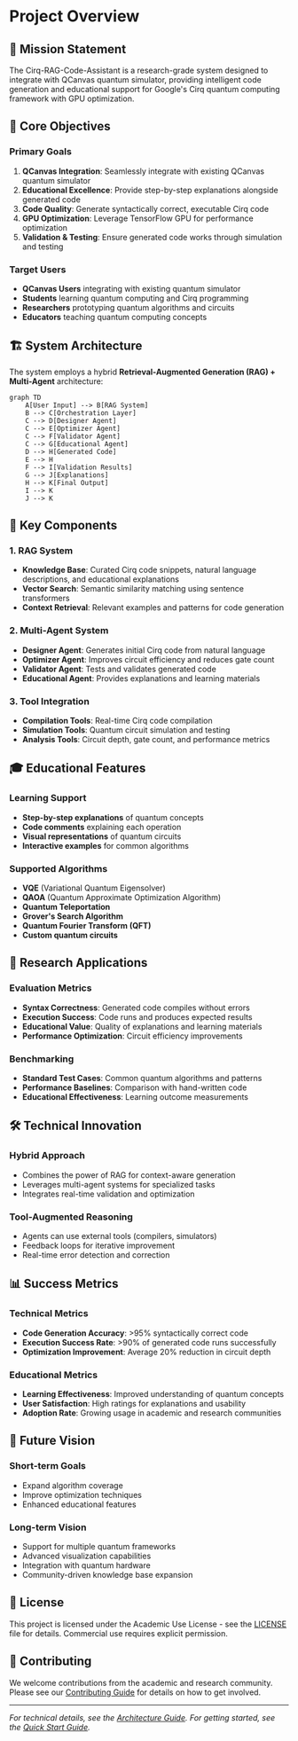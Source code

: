 # Project Overview

## 🎯 Mission Statement

The Cirq-RAG-Code-Assistant is a research-grade system designed to integrate with QCanvas quantum simulator, providing intelligent code generation and educational support for Google's Cirq quantum computing framework with GPU optimization.

## 🚀 Core Objectives

### Primary Goals
1. **QCanvas Integration**: Seamlessly integrate with existing QCanvas quantum simulator
2. **Educational Excellence**: Provide step-by-step explanations alongside generated code
3. **Code Quality**: Generate syntactically correct, executable Cirq code
4. **GPU Optimization**: Leverage TensorFlow GPU for performance optimization
5. **Validation & Testing**: Ensure generated code works through simulation and testing

### Target Users
- **QCanvas Users** integrating with existing quantum simulator
- **Students** learning quantum computing and Cirq programming
- **Researchers** prototyping quantum algorithms and circuits
- **Educators** teaching quantum computing concepts

## 🏗️ System Architecture

The system employs a hybrid **Retrieval-Augmented Generation (RAG) + Multi-Agent** architecture:

```mermaid
graph TD
    A[User Input] --> B[RAG System]
    B --> C[Orchestration Layer]
    C --> D[Designer Agent]
    C --> E[Optimizer Agent]
    C --> F[Validator Agent]
    C --> G[Educational Agent]
    D --> H[Generated Code]
    E --> H
    F --> I[Validation Results]
    G --> J[Explanations]
    H --> K[Final Output]
    I --> K
    J --> K
```

## 🧠 Key Components

### 1. RAG System
- **Knowledge Base**: Curated Cirq code snippets, natural language descriptions, and educational explanations
- **Vector Search**: Semantic similarity matching using sentence transformers
- **Context Retrieval**: Relevant examples and patterns for code generation

### 2. Multi-Agent System
- **Designer Agent**: Generates initial Cirq code from natural language
- **Optimizer Agent**: Improves circuit efficiency and reduces gate count
- **Validator Agent**: Tests and validates generated code
- **Educational Agent**: Provides explanations and learning materials

### 3. Tool Integration
- **Compilation Tools**: Real-time Cirq code compilation
- **Simulation Tools**: Quantum circuit simulation and testing
- **Analysis Tools**: Circuit depth, gate count, and performance metrics

## 🎓 Educational Features

### Learning Support
- **Step-by-step explanations** of quantum concepts
- **Code comments** explaining each operation
- **Visual representations** of quantum circuits
- **Interactive examples** for common algorithms

### Supported Algorithms
- **VQE** (Variational Quantum Eigensolver)
- **QAOA** (Quantum Approximate Optimization Algorithm)
- **Quantum Teleportation**
- **Grover's Search Algorithm**
- **Quantum Fourier Transform (QFT)**
- **Custom quantum circuits**

## 🔬 Research Applications

### Evaluation Metrics
- **Syntax Correctness**: Generated code compiles without errors
- **Execution Success**: Code runs and produces expected results
- **Educational Value**: Quality of explanations and learning materials
- **Performance Optimization**: Circuit efficiency improvements

### Benchmarking
- **Standard Test Cases**: Common quantum algorithms and patterns
- **Performance Baselines**: Comparison with hand-written code
- **Educational Effectiveness**: Learning outcome measurements

## 🛠️ Technical Innovation

### Hybrid Approach
- Combines the power of RAG for context-aware generation
- Leverages multi-agent systems for specialized tasks
- Integrates real-time validation and optimization

### Tool-Augmented Reasoning
- Agents can use external tools (compilers, simulators)
- Feedback loops for iterative improvement
- Real-time error detection and correction

## 📊 Success Metrics

### Technical Metrics
- **Code Generation Accuracy**: >95% syntactically correct code
- **Execution Success Rate**: >90% of generated code runs successfully
- **Optimization Improvement**: Average 20% reduction in circuit depth

### Educational Metrics
- **Learning Effectiveness**: Improved understanding of quantum concepts
- **User Satisfaction**: High ratings for explanations and usability
- **Adoption Rate**: Growing usage in academic and research communities

## 🔮 Future Vision

### Short-term Goals
- Expand algorithm coverage
- Improve optimization techniques
- Enhanced educational features

### Long-term Vision
- Support for multiple quantum frameworks
- Advanced visualization capabilities
- Integration with quantum hardware
- Community-driven knowledge base expansion

## 📄 License

This project is licensed under the Academic Use License - see the [LICENSE](../LICENSE) file for details. Commercial use requires explicit permission.

## 🤝 Contributing

We welcome contributions from the academic and research community. Please see our [Contributing Guide](contributing.md) for details on how to get involved.

---

*For technical details, see the [Architecture Guide](architecture.md). For getting started, see the [Quick Start Guide](quickstart.md).*
